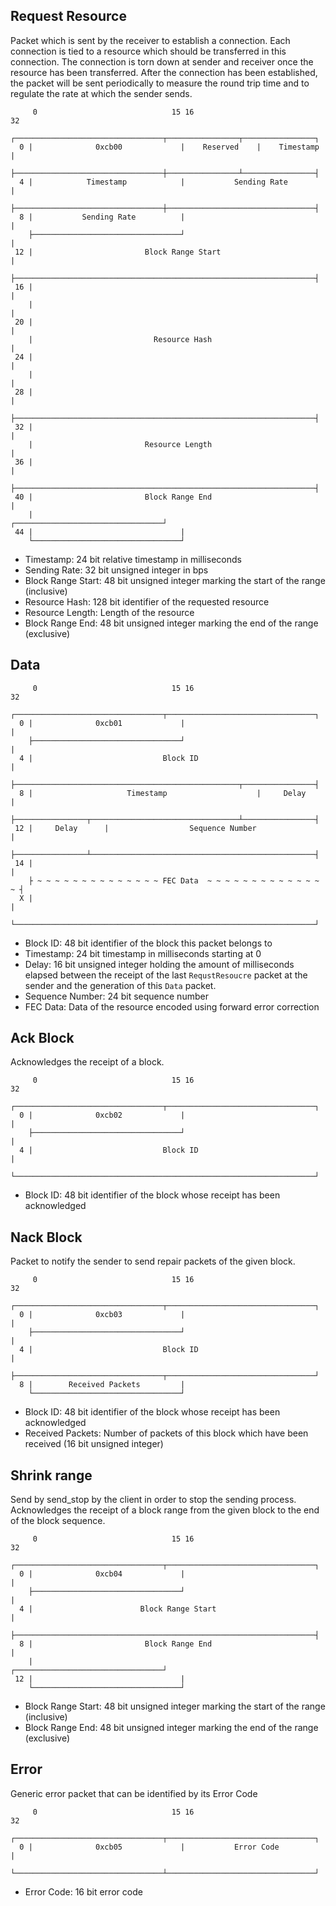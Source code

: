## Request Resource
Packet which is sent by the receiver to establish a connection.
Each connection is tied to a resource which should be transferred in this connection.
The connection is torn down at sender and receiver once the resource has been transferred.
After the connection has been established, the packet will be sent periodically to measure the round trip time 
and to regulate the rate at which the sender sends.
```
     0                              15 16                             32
    ┌─────────────────────────────────┬────────────────┬────────────────┐
  0 |              0xcb00             |    Reserved    |    Timestamp   |
    ├─────────────────────────────────┼────────────────┴────────────────┤
  4 |            Timestamp            |           Sending Rate          |
    ├─────────────────────────────────┼─────────────────────────────────┤
  8 |           Sending Rate          |                                 |
    ├─────────────────────────────────┘                                 |
 12 |                         Block Range Start                         |
    ├───────────────────────────────────────────────────────────────────┤
 16 |                                                                   |
    |                                                                   |
 20 |                                                                   |
    |                           Resource Hash                           |
 24 |                                                                   |
    |                                                                   |
 28 |                                                                   |
    ├───────────────────────────────────────────────────────────────────┤
 32 |                                                                   |
    |                         Resource Length                           |
 36 |                                                                   |
    ├───────────────────────────────────────────────────────────────────┤
 40 |                         Block Range End                           |
    |                                 ┌─────────────────────────────────┘
 44 |                                 |
    └─────────────────────────────────┘
```
- Timestamp: 24 bit relative timestamp in milliseconds
- Sending Rate: 32 bit unsigned integer in bps 
- Block Range Start: 48 bit unsigned integer marking the start of the range (inclusive)
- Resource Hash: 128 bit identifier of the requested resource
- Resource Length: Length of the resource
- Block Range End: 48 bit unsigned integer marking the end of the range (exclusive)

## Data
```
     0                              15 16                             32
    ┌─────────────────────────────────┬─────────────────────────────────┐
  0 |              0xcb01             |                                 |
    ├─────────────────────────────────┘                                 |
  4 |                             Block ID                              |
    ├──────────────────────────────────────────────────┬────────────────┤
  8 |                     Timestamp                    |     Delay      |
    ├────────────────┬─────────────────────────────────┴────────────────┤
 12 |     Delay      |                  Sequence Number                 |
    ├────────────────┴──────────────────────────────────────────────────┤
 14 |                                                                   |
    ├ ~ ~ ~ ~ ~ ~ ~ ~ ~ ~ ~ ~ ~ ~ FEC Data  ~ ~ ~ ~ ~ ~ ~ ~ ~ ~ ~ ~ ~ ~ ┤
  X |                                                                   | 
    └───────────────────────────────────────────────────────────────────┘
```
- Block ID: 48 bit identifier of the block this packet belongs to
- Timestamp: 24 bit timestamp in milliseconds starting at 0
- Delay: 16 bit unsigned integer holding the amount of milliseconds elapsed between the receipt of the last 
  `RequstResoucre` packet at the sender and the generation of this `Data` packet.
- Sequence Number: 24 bit sequence number
- FEC Data: Data of the resource encoded using forward error correction

## Ack Block
Acknowledges the receipt of a block.
```
     0                              15 16                             32
    ┌─────────────────────────────────┬─────────────────────────────────┐
  0 |              0xcb02             |                                 |
    ├─────────────────────────────────┘                                 |
  4 |                             Block ID                              |
    └───────────────────────────────────────────────────────────────────┘
```
- Block ID: 48 bit identifier of the block whose receipt has been acknowledged

## Nack Block
Packet to notify the sender to send repair packets of the given block.
```
     0                              15 16                             32
    ┌─────────────────────────────────┬─────────────────────────────────┐
  0 |              0xcb03             |                                 |
    ├─────────────────────────────────┘                                 |
  4 |                             Block ID                              |
    ├─────────────────────────────────┬─────────────────────────────────┘
  8 |        Received Packets         | 
    └─────────────────────────────────┘
```
- Block ID: 48 bit identifier of the block whose receipt has been acknowledged
- Received Packets: Number of packets of this block which have been received (16 bit unsigned integer)

## Shrink range
Send by send_stop by the client in order to stop the sending process.
Acknowledges the receipt of a block range from the given block to the end of the block sequence.
```
     0                              15 16                             32
    ┌─────────────────────────────────┬─────────────────────────────────┐
  0 |              0xcb04             |                                 |
    ├─────────────────────────────────┘                                 |
  4 |                        Block Range Start                          |
    ├───────────────────────────────────────────────────────────────────┤
  8 |                         Block Range End                           |
    |                                 ┌─────────────────────────────────┘
 12 |                                 |
    └─────────────────────────────────┘
```
- Block Range Start: 48 bit unsigned integer marking the start of the range (inclusive)
- Block Range End: 48 bit unsigned integer marking the end of the range (exclusive)

## Error
Generic error packet that can be identified by its Error Code
```
     0                              15 16                             32
    ┌─────────────────────────────────┬─────────────────────────────────┐
  0 |              0xcb05             |           Error Code            |
    └─────────────────────────────────┴─────────────────────────────────┘
```
- Error Code: 16 bit error code
